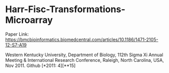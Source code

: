 # Harr-Fisc-Transformations-Microarray

Paper Link: https://bmcbioinformatics.biomedcentral.com/articles/10.1186/1471-2105-12-S7-A19

Western Kentucky University, Department of Biology, 112th Sigma Xi Annual Meeting & International Research Conference, Raleigh, North Carolina, USA, Nov 2011. Github  [*2011: 4][**15]
